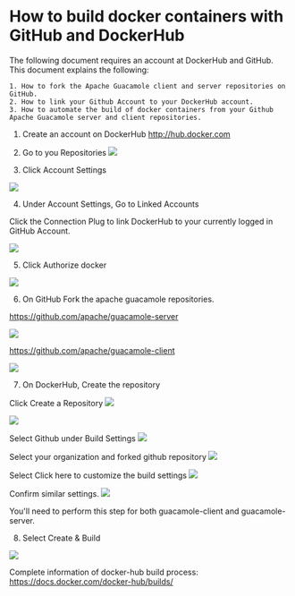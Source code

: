 # How to build docker containers with GitHub and DockerHub

The following document requires an account at DockerHub and GitHub.  This document explains the following:

    1. How to fork the Apache Guacamole client and server repositories on GitHub.
    2. How to link your Github Account to your DockerHub account.
    3. How to automate the build of docker containers from your Github Apache Guacamole server and client repositories.

1. Create an account on DockerHub
http://hub.docker.com

2. Go to you Repositories
![](2019-11-04-09-09-07.png)

3. Click Account Settings

![](2019-11-04-09-37-43.png)

4. Under Account Settings, Go to Linked Accounts


Click the Connection Plug to link DockerHub to your currently logged in GitHub Account.

![](2019-11-04-09-13-26.png)


5. Click Authorize docker

![](2019-11-04-09-32-20.png)

6. On GitHub Fork the apache guacamole repositories.

https://github.com/apache/guacamole-server


![](2019-11-04-09-34-48.png)

https://github.com/apache/guacamole-client

![](2019-11-04-09-36-15.png)

7. On DockerHub, Create the repository

Click Create a Repository
![](2019-11-04-09-09-56.png)

![](2019-11-04-09-43-57.png)

Select Github under Build Settings
![](2019-11-04-09-44-41.png)

Select your organization and forked github repository
![](2019-11-04-09-45-07.png)

Select Click here to customize the build settings
![](2019-11-04-09-45-51.png)

Confirm similar settings.
![](2019-11-04-09-46-17.png)

You'll need to perform this step for both guacamole-client and guacamole-server.

8. Select Create & Build

![](2019-11-04-09-47-22.png)

Complete information of docker-hub build process:
https://docs.docker.com/docker-hub/builds/